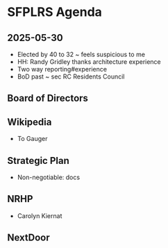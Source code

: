 # SFPLRS Agenda




## 2025-05-30
* Elected by 40 to 32 ~ feels suspicious to me
* HH: Randy Gridley thanks
architecture experience
* Two way reporting#experience
* BoD past ~ sec RC Residents Council

## Board of Directors

## Wikipedia

* To Gauger

## Strategic Plan

* Non-negotiable: docs


## NRHP

* Carolyn Kiernat

## NextDoor
